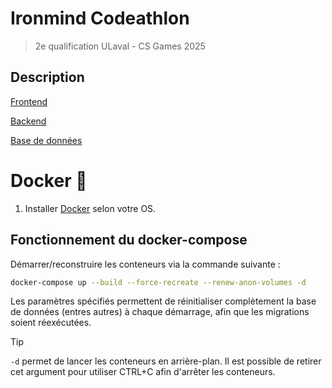 # Ironmind Codeathlon
> 2e qualification ULaval - CS Games 2025

## Description

[Frontend](.)

[Backend](./backend/README.md)

[Base de données](./db/README.md)

# Docker :whale:

1. Installer [Docker](https://docs.docker.com/engine/install/) selon votre OS.

## Fonctionnement du docker-compose
Démarrer/reconstruire les conteneurs via la commande suivante :
```bash
docker-compose up --build --force-recreate --renew-anon-volumes -d
```
Les paramètres spécifiés permettent de réinitialiser complètement la base de données (entres autres) à chaque démarrage, afin que les migrations soient réexécutées. 

> [!TIP]
> `-d` permet de lancer les conteneurs en arrière-plan. Il est possible de retirer cet argument pour utiliser CTRL+C afin d'arrêter les conteneurs.